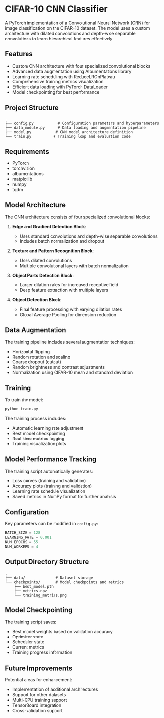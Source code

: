 # CIFAR-10 CNN Classifier

A PyTorch implementation of a Convolutional Neural Network (CNN) for image classification on the CIFAR-10 dataset. The model uses a custom architecture with dilated convolutions and depth-wise separable convolutions to learn hierarchical features effectively.

## Features

- Custom CNN architecture with four specialized convolutional blocks
- Advanced data augmentation using Albumentations library
- Learning rate scheduling with ReduceLROnPlateau
- Comprehensive training metrics visualization
- Efficient data loading with PyTorch DataLoader
- Model checkpointing for best performance

## Project Structure

```
.
├── config.py           # Configuration parameters and hyperparameters
├── data_module.py      # Data loading and augmentation pipeline
├── model.py           # CNN model architecture definition
└── train.py          # Training loop and evaluation code
```

## Requirements

- PyTorch
- torchvision
- albumentations
- matplotlib
- numpy
- tqdm

## Model Architecture

The CNN architecture consists of four specialized convolutional blocks:

1. **Edge and Gradient Detection Block**:
   - Uses standard convolutions and depth-wise separable convolutions
   - Includes batch normalization and dropout

2. **Texture and Pattern Recognition Block**:
   - Uses dilated convolutions
   - Multiple convolutional layers with batch normalization

3. **Object Parts Detection Block**:
   - Larger dilation rates for increased receptive field
   - Deep feature extraction with multiple layers

4. **Object Detection Block**:
   - Final feature processing with varying dilation rates
   - Global Average Pooling for dimension reduction

## Data Augmentation

The training pipeline includes several augmentation techniques:
- Horizontal flipping
- Random rotation and scaling
- Coarse dropout (cutout)
- Random brightness and contrast adjustments
- Normalization using CIFAR-10 mean and standard deviation

## Training

To train the model:

```bash
python train.py
```

The training process includes:
- Automatic learning rate adjustment
- Best model checkpointing
- Real-time metrics logging
- Training visualization plots

## Model Performance Tracking

The training script automatically generates:
- Loss curves (training and validation)
- Accuracy plots (training and validation)
- Learning rate schedule visualization
- Saved metrics in NumPy format for further analysis

## Configuration

Key parameters can be modified in `config.py`:

```python
BATCH_SIZE = 128
LEARNING_RATE = 0.001
NUM_EPOCHS = 55
NUM_WORKERS = 4
```

## Output Directory Structure

```
.
├── data/              # Dataset storage
└── checkpoints/       # Model checkpoints and metrics
    ├── best_model.pth
    ├── metrics.npz
    └── training_metrics.png
```

## Model Checkpointing

The training script saves:
- Best model weights based on validation accuracy
- Optimizer state
- Scheduler state
- Current metrics
- Training progress information

## Future Improvements

Potential areas for enhancement:
- Implementation of additional architectures
- Support for other datasets
- Multi-GPU training support
- TensorBoard integration
- Cross-validation support

